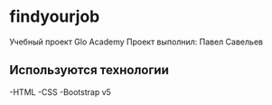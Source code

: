 # findyourjob
Учебный проект Glo Academy
Проект выполнил: Павел Савельев

## Используются технологии
-HTML
-CSS
-Bootstrap v5
